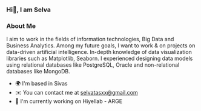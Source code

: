 ###                        Hi👋, I am Selva

<!--
**selvataas/selvataas** is a ✨ _special_ ✨ repository because its `README.md` (this file) appears on your GitHub profile.

Here are some ideas to get you started:

- 🔭 I’m currently working on Data Science and Machine Learning
- 🌱 I’m currently learning Deep Learning

 
-->

### About  Me 

I aim to work in the fields of information technologies, Big Data and Business Analytics. Among my future goals, I want to work & on projects on data-driven artificial intelligence. In-depth knowledge of data visualization libraries such as Matplotlib, Seaborn. I experienced designing data models using relational databases like PostgreSQL, Oracle and non-relational databases like MongoDB.


- 🌍 I'm based in Sivas
- ✉️ You can contact me at selvatasxx@gmail.com
- 🚀 I'm currently working on Hiyellab - ARGE
  
